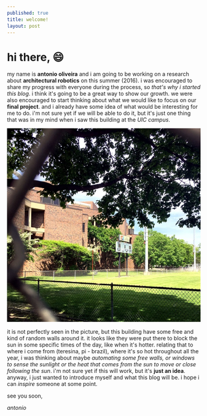 ```yaml
---
published: true
title: welcome!
layout: post
---
```

# hi there, :smile:

my name is **antonio oliveira** and i am going to be working on a research about **architectural robotics** on this summer (2016). i was encouraged to share my progress with everyone during the process, so *that's why i started this blog*. i think it's going to be a great way to show our growth.
we were also encouraged to start thinking about what we would like to focus on our **final project**. and i already have some idea of what would be interesting for me to do. i'm not sure yet if we will be able to do it, but it's just one thing that was in my mind when i saw this building at the *UIC campus*.

![Image of Building at UIC Campus](https://raw.githubusercontent.com/jorgeuntd/jorgeuntd.github.io/master/images/building_at_uic_edited.JPG)

it is not perfectly seen in the picture, but this building have some free and kind of random walls around it. it looks like they were put there to block the sun in some specific times of the day, like when it's hotter. relating that to where i come from (teresina, pi - brazil), where it's so hot throughout all the year, i was thinking about maybe *automating some free walls, or windows to sense the sunlight or the heat that comes from the sun to move or close following the sun*. i'm not sure yet if this will work, but it's **just an idea**. anyway, i just wanted to introduce myself and what this blog will be. i hope i can *inspire* someone at some point.

see you soon,

*antonio*
